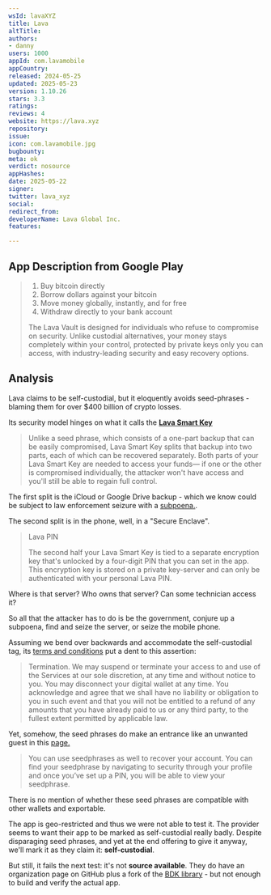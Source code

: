 ```yaml
---
wsId: lavaXYZ
title: Lava
altTitle: 
authors:
- danny 
users: 1000
appId: com.lavamobile
appCountry: 
released: 2024-05-25
updated: 2025-05-23
version: 1.10.26
stars: 3.3
ratings: 
reviews: 4
website: https://lava.xyz
repository: 
issue: 
icon: com.lavamobile.jpg
bugbounty: 
meta: ok
verdict: nosource
appHashes: 
date: 2025-05-22
signer: 
twitter: lava_xyz
social: 
redirect_from: 
developerName: Lava Global Inc.
features: 

---
```


## App Description from Google Play

> 1. Buy bitcoin directly
> 2. Borrow dollars against your bitcoin
> 3. Move money globally, instantly, and for free
> 4. Withdraw directly to your bank account
> 
> The Lava Vault is designed for individuals who refuse to compromise on security. Unlike custodial alternatives, your money stays completely within your control, protected by private keys only you can access, with industry-leading security and easy recovery options.

## Analysis 

Lava claims to be self-custodial, but it eloquently avoids seed-phrases - blaming them for over $400 billion of crypto losses.

Its security model hinges on what it calls the **[Lava Smart Key](https://www.lava.xyz/blog/lava-smart-key)**

> Unlike a seed phrase, which consists of a one-part backup that can be easily compromised, Lava Smart Key splits that backup into two parts, each of which can be recovered separately. Both parts of your Lava Smart Key are needed to access your funds— if one or the other is compromised individually, the attacker won't have access and you'll still be able to regain full control.

The first split is the iCloud or Google Drive backup - which we know could be subject to law enforcement seizure with a [subpoena.](https://www.apple.com/legal/privacy/law-enforcement-guidelines-us.pdf). 

The second split is in the phone, well, in a "Secure Enclave". 

> Lava PIN
>
> The second half your Lava Smart Key is tied to a separate encryption key that's unlocked by a four-digit PIN that you can set in the app. This encryption key is stored on a private key-server and can only be authenticated with your personal Lava PIN.

Where is that server? Who owns that server? Can some technician access it? 

So all that the attacker has to do is be the government, conjure up a subpoena, find and seize the server, or seize the mobile phone. 

Assuming we bend over backwards and accommodate the self-custodial tag, its [terms and conditions](https://www.lava.xyz/termsofservice) put a dent to this assertion:

> Termination. We may suspend or terminate your access to and use of the Services at our sole discretion, at any time and without notice to you. You may disconnect your digital wallet at any time. You acknowledge and agree that we shall have no liability or obligation to you in such event and that you will not be entitled to a refund of any amounts that you have already paid to us or any third party, to the fullest extent permitted by applicable law.

Yet, somehow, the seed phrases do make an entrance like an unwanted guest in this [page.](https://www.lava.xyz/blog/how-to-set-up-security)

> You can use seedphrases as well to recover your account. You can find your seedphrase by navigating to security through your profile and once you’ve set up a PIN, you will be able to view your seedphrase.

There is no mention of whether these seed phrases are compatible with other wallets and exportable.

The app is geo-restricted and thus we were not able to test it. The provider seems to want their app to be marked as self-custodial really badly. Despite disparaging seed phrases, and yet at the end offering to give it anyway, we'll mark it as they claim it: **self-custodial**. 

But still, it fails the next test: it's not **source available**. They do have an organization page on GitHub plus a fork of the [BDK library](https://github.com/lava-xyz/bdk) - but not enough to build and verify the actual app.